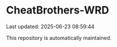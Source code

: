 # CheatBrothers-WRD

Last updated: 2025-06-23 08:59:44

This repository is automatically maintained.
